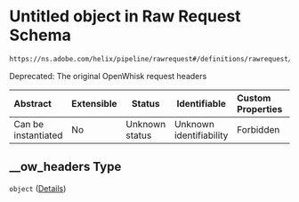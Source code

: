 # Untitled object in Raw Request Schema

```txt
https://ns.adobe.com/helix/pipeline/rawrequest#/definitions/rawrequest/properties/params/properties/__ow_headers
```

Deprecated: The original OpenWhisk request headers


| Abstract            | Extensible | Status         | Identifiable            | Custom Properties | Additional Properties | Access Restrictions | Defined In                                                                |
| :------------------ | ---------- | -------------- | ----------------------- | :---------------- | --------------------- | ------------------- | ------------------------------------------------------------------------- |
| Can be instantiated | No         | Unknown status | Unknown identifiability | Forbidden         | Allowed               | none                | [rawrequest.schema.json\*](rawrequest.schema.json "open original schema") |

## \_\_ow_headers Type

`object` ([Details](rawrequest-definitions-rawrequest-properties-params-properties-__ow_headers.md))
